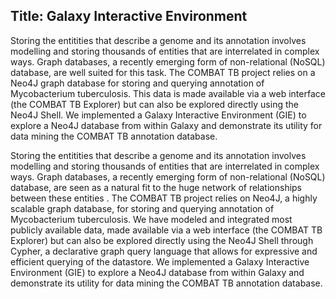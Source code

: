 ## Title: Galaxy Interactive Environment

Storing the entitities that describe a genome and its annotation involves modelling and storing thousands of entities that are interrelated in complex ways. Graph databases, a recently emerging form of non-relational (NoSQL) database, are well suited for this task. The COMBAT TB project relies on a Neo4J graph database for storing and querying annotation of Mycobacterium tuberculosis. This data is made available via a web interface (the COMBAT TB Explorer) but can also be explored directly using the Neo4J Shell. We implemented a Galaxy Interactive Environment (GIE) to explore a Neo4J database from within Galaxy and demonstrate its utility for data mining the COMBAT TB annotation database.

Storing the entitities that describe a genome and its annotation involves modelling and storing thousands of entities that are interrelated in complex ways. Graph databases, a recently emerging form of non-relational (NoSQL) database, are seen as a natural fit to the huge network of relationships between these entities . The COMBAT TB project relies on Neo4J, a highly scalable graph database,  for storing and querying annotation of Mycobacterium tuberculosis.  We have modeled and integrated most publicly available data, made available via a web interface (the COMBAT TB Explorer) but can also be explored directly using the Neo4J Shell through Cypher, a declarative graph query language that allows for expressive and efficient querying of the datastore. 
We implemented a Galaxy Interactive Environment (GIE) to explore a Neo4J database from within Galaxy and demonstrate its utility for data mining the COMBAT TB annotation database.